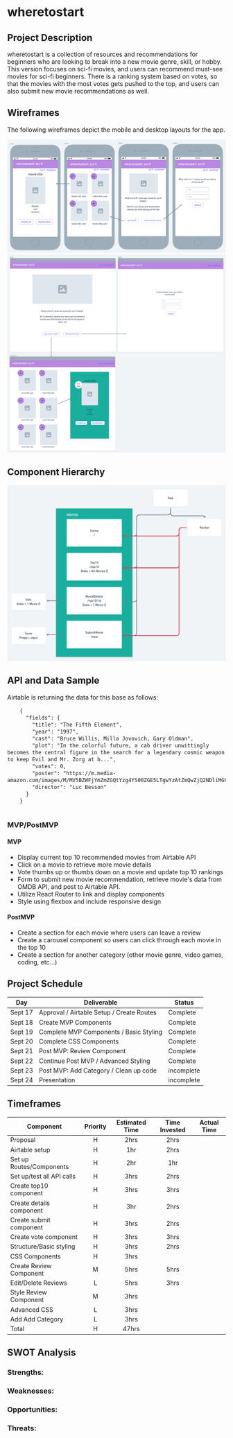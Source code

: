 # wheretostart



## Project Description

wheretostart is a collection of resources and recommendations for beginners who are looking to break into a new movie genre, skill, or hobby. This version focuses on sci-fi movies, and users can recommend must-see movies for sci-fi beginners. There is a ranking system based on votes, so that the movies with the most votes gets pushed to the top, and users can also submit new movie recommendations as well.

## Wireframes
The following wireframes depict the mobile and desktop layouts for the app.


![imageAlt](./client/images/wireframe-mobile.png)
![imageAlt](./client/images/wireframe-desktop.png)

## Component Hierarchy

![imageAlt](./client/images/components.png)

## API and Data Sample



Airtable is returning the data for this base as follows:

```
    {
      "fields": {
        "title": "The Fifth Element",
        "year": "1997",
        "cast": "Bruce Willis, Milla Jovovich, Gary Oldman",
        "plot": "In the colorful future, a cab driver unwittingly becomes the central figure in the search for a legendary cosmic weapon to keep Evil and Mr. Zorg at b...",
        "votes": 0,
        "poster": "https://m.media-amazon.com/images/M/MV5BZWFjYmZmZGQtYzg4YS00ZGE5LTgwYzAtZmQwZjQ2NDliMGVmXkEyXkFqcGdeQXVyNTUyMzE4Mzg@._V1_SX300.jpg",
        "director": "Luc Besson"
      }
    }


```

### MVP/PostMVP

#### MVP

- Display current top 10 recommended movies from Airtable API
- Click on a movie to retrieve more movie details
- Vote thumbs up or thumbs down on a movie and update top 10 rankings
- Form to submit new movie recommendation, retrieve movie's data from OMDB API, and post to Airtable API.
- Utilize React Router to link and display components
- Style using flexbox and include responsive design

#### PostMVP

- Create a section for each movie where users can leave a review
- Create a carousel component so users can click through each movie in the top 10
- Create a section for another category (other movie genre, video games, coding, etc...)

## Project Schedule

| Day     | Deliverable                                | Status   |
| ------- | ------------------------------------------ | -------- |
| Sept 17 | Approval / Airtable Setup / Create Routes  | Complete |
| Sept 18 | Create MVP Components                      | Complete |
| Sept 19 | Complete MVP Components / Basic Styling    | Complete |
| Sept 20 | Complete CSS Components                    | Complete |
| Sept 21 | Post MVP: Review Component                 | Complete |
| Sept 22 | Continue Post MVP / Advanced Styling       | Complete |
| Sept 23 | Post MVP: Add Category / Clean up code     | incomplete |
| Sept 24 | Presentation                               | incomplete |

## Timeframes

| Component                 | Priority | Estimated Time | Time Invested | Actual Time |
| ------------------------- | :------: | :------------: | :-----------: | :---------: |
| Proposal                  |    H     |      2hrs      |      2hrs     |         |
| Airtable setup            |    H     |      1hr       |      2hrs      |          |
| Set up Routes/Components  |    H     |      2hr       |      1hr      |          |
| Set up/test all API calls |    H     |      3hrs      |      2hrs     |         |
| Create top10 component    |    H     |      3hrs      |      3hrs     |         |
| Create details component  |    H     |      3hr       |      2hrs     |         |
| Create submit component   |    H     |      3hrs      |      2hrs     |         |
| Create vote component     |    H     |      3hrs      |      3hrs     |         |
| Structure/Basic styling   |    H     |      3hrs      |      2hrs      |         |
| CSS Components            |    H     |      3hrs      |            |          |
| Create Review Component   |    M     |      5hrs      |      5hrs     |         |
| Edit/Delete Reviews       |    L     |      5hrs      |      3hrs      |          |
| Style Review Component    |    M     |      3hrs      |            |          |
| Advanced CSS              |    L     |      3hrs      |            |          |
| Add Add Category          |    L     |      3hrs      |            |          |
| Total                     |    H     |      47hrs     |          |        |

## SWOT Analysis

### Strengths:



### Weaknesses:



### Opportunities:



### Threats:

